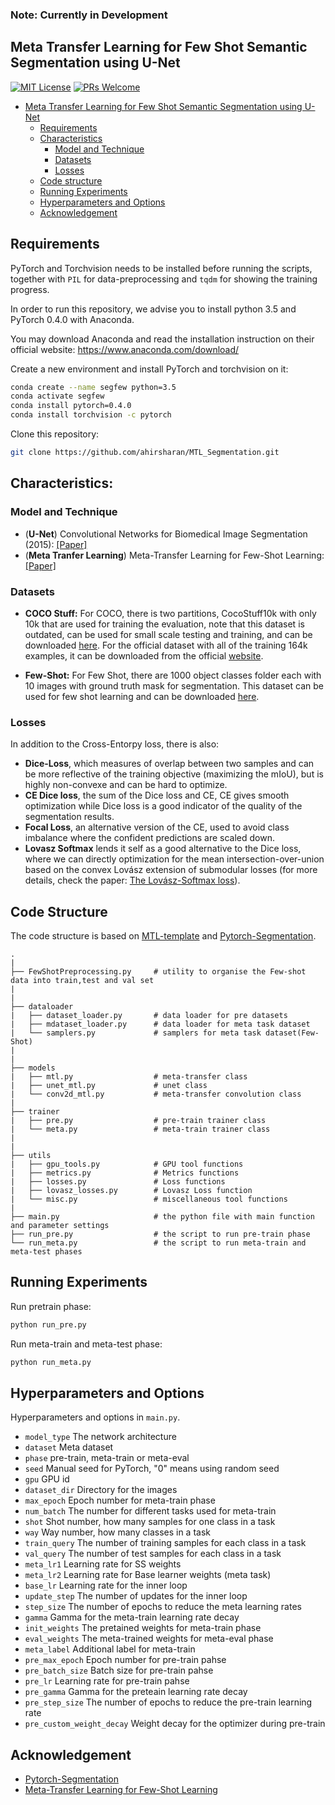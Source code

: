 ### Note: Currently in Development
## Meta Transfer Learning for Few Shot Semantic Segmentation using U-Net
[![MIT License](https://img.shields.io/badge/license-MIT-green.svg)](https://opensource.org/licenses/MIT) [![PRs Welcome](https://img.shields.io/badge/PRs-welcome-brightgreen.svg?style=flat-square)](http://makeapullrequest.com)

<!-- TOC -->

- [Meta Transfer Learning for Few Shot Semantic Segmentation using U-Net](#Meta-Transfer-Learning-for-Few-Shot-Semantic-Segmentation-using-U-Net)
  - [Requirements](#requirements)
  - [Characteristics](#Characteristics)
    - [Model and Technique](#Model-and-Technique)
    - [Datasets](#datasets)
    - [Losses](#losses)
  - [Code structure](#code-structure)
  - [Running Experiments](#Running-Experiments)
  - [Hyperparameters and Options](#Hyperparameters-and-Options)
  - [Acknowledgement](#acknowledgement)

<!-- /TOC -->

## Requirements
PyTorch and Torchvision needs to be installed before running the scripts, together with `PIL` for data-preprocessing and `tqdm` for showing the training progress.

In order to run this repository, we advise you to install python 3.5 and PyTorch 0.4.0 with Anaconda.

You may download Anaconda and read the installation instruction on their official website:
<https://www.anaconda.com/download/>

Create a new environment and install PyTorch and torchvision on it:

```bash
conda create --name segfew python=3.5
conda activate segfew
conda install pytorch=0.4.0 
conda install torchvision -c pytorch
```

Clone this repository:

```bash
git clone https://github.com/ahirsharan/MTL_Segmentation.git
```
## Characteristics: 

### Model and Technique
- (**U-Net**) Convolutional Networks for Biomedical Image Segmentation (2015): [[Paper]](https://arxiv.org/abs/1505.04597)
- (**Meta Tranfer Learning**) Meta-Transfer Learning for Few-Shot Learning: [[Paper]](http://openaccess.thecvf.com/content_CVPR_2019/papers/Sun_Meta-Transfer_Learning_for_Few-Shot_Learning_CVPR_2019_paper.pdf)

### Datasets

- **COCO Stuff:** For COCO, there is two partitions, CocoStuff10k with only 10k that are used for training the evaluation, note that this dataset is outdated, can be used for small scale testing and training, and can be downloaded [here](https://github.com/nightrome/cocostuff10k). For the official dataset with all of the training 164k examples, it can be downloaded from the official [website](http://cocodataset.org/#download).

- **Few-Shot:** For Few Shot, there are 1000 object classes folder each with 10 images with ground truth mask for segmentation. This dataset can be used for few shot learning and can be downloaded [here](https://drive.google.com/file/d/16TgqOeI_0P41Eh3jWQlxlRXG9KIqtMgI/view).

### Losses
In addition to the Cross-Entorpy loss, there is also:

- **Dice-Loss**, which measures of overlap between two samples and can be more reflective of the training objective (maximizing the mIoU), but is highly non-convexe and can be hard to optimize.
- **CE Dice loss**, the sum of the Dice loss and CE, CE gives smooth optimization while Dice loss is a good indicator of the quality of the segmentation results.
- **Focal Loss**, an alternative version of the CE, used to avoid class imbalance where the confident predictions are scaled down.
- **Lovasz Softmax** lends it self as a good alternative to the Dice loss, where we can directly optimization for the mean intersection-over-union based on the convex Lovász extension of submodular losses (for more details, check the paper: [The Lovász-Softmax loss](https://arxiv.org/abs/1705.08790)).


## Code Structure
The code structure is based on [MTL-template](https://github.com/yaoyao-liu/meta-transfer-learning) and [Pytorch-Segmentation](https://github.com/yassouali/pytorch_segmentation). 

```
.
|
├── FewShotPreprocessing.py     # utility to organise the Few-shot data into train,test and val set
|
|  
├── dataloader              
|   ├── dataset_loader.py       # data loader for pre datasets
|   ├── mdataset_loader.py      # data loader for meta task dataset
|   └── samplers.py             # samplers for meta task dataset(Few-Shot) 
|
|
├── models                      
|   ├── mtl.py                  # meta-transfer class
|   ├── unet_mtl.py             # unet class
|   └── conv2d_mtl.py           # meta-transfer convolution class
|
├── trainer                     
|   ├── pre.py                  # pre-train trainer class
|   └── meta.py                 # meta-train trainer class
|
|
├── utils                       
|   ├── gpu_tools.py            # GPU tool functions
|   ├── metrics.py              # Metrics functions
|   ├── losses.py               # Loss functions
|   ├── lovasz_losses.py        # Lovasz Loss function
|   └── misc.py                 # miscellaneous tool functions
|
├── main.py                     # the python file with main function and parameter settings
├── run_pre.py                  # the script to run pre-train phase
└── run_meta.py                 # the script to run meta-train and meta-test phases
```
## Running Experiments

Run pretrain phase:
```bash
python run_pre.py
```
Run meta-train and meta-test phase:
```bash
python run_meta.py
```

## Hyperparameters and Options
Hyperparameters and options in `main.py`.

- `model_type` The network architecture
- `dataset` Meta dataset
- `phase` pre-train, meta-train or meta-eval
- `seed` Manual seed for PyTorch, "0" means using random seed
- `gpu` GPU id
- `dataset_dir` Directory for the images
- `max_epoch` Epoch number for meta-train phase
- `num_batch` The number for different tasks used for meta-train
- `shot` Shot number, how many samples for one class in a task
- `way` Way number, how many classes in a task
- `train_query` The number of training samples for each class in a task 
- `val_query` The number of test samples for each class in a task
- `meta_lr1` Learning rate for SS weights
- `meta_lr2` Learning rate for Base learner weights (meta task)
- `base_lr` Learning rate for the inner loop
- `update_step` The number of updates for the inner loop
- `step_size` The number of epochs to reduce the meta learning rates
- `gamma` Gamma for the meta-train learning rate decay
- `init_weights` The pretained weights for meta-train phase
- `eval_weights` The meta-trained weights for meta-eval phase
- `meta_label` Additional label for meta-train
- `pre_max_epoch` Epoch number for pre-train pahse
- `pre_batch_size` Batch size for pre-train pahse
- `pre_lr` Learning rate for pre-train pahse
- `pre_gamma` Gamma for the preteain learning rate decay
- `pre_step_size` The number of epochs to reduce the pre-train learning rate
- `pre_custom_weight_decay` Weight decay for the optimizer during pre-train

## Acknowledgement
- [Pytorch-Segmentation](https://github.com/yassouali/pytorch_segmentation)
- [Meta-Transfer Learning for Few-Shot Learning](https://github.com/yaoyao-liu/meta-transfer-learning)
